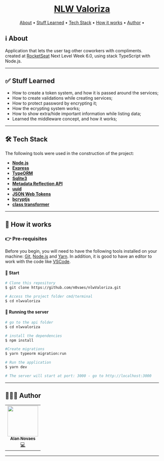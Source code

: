<h1 align="center" style="color:#DC143C; font-weight:bold;">
  <a href="#"> NLW Valoriza </a>
</h1>

<p align="center">
 <a href="#ℹ%EF%B8%8F-about">About</a> •
 <a href="#-stuff-learned">Stuff Learned</a> •
 <a href="#-tech-stack">Tech Stack</a> •
 <a href="#-how-it-works">How it works</a> •
 <a href="#-author">Author</a> •
</p>

## ℹ️ About

Application that lets the user tag other coworkers with compliments. created at [RocketSeat](https://rocketseat.com.br/) Next Level Week 6.0, using stack TypeScript with Node.js.

---

## :white_check_mark: Stuff Learned

- How to create a token system, and how it is passed around the services;
- How to create validations while creating services;
- How to protect password by encrypting it;
- How the ecrypting system works;
- How to show extra/hide important information while listing data;
- Learned the middleware concept, and how it works;

---

## 🛠 Tech Stack

The following tools were used in the construction of the project:

- **[Node.js](https://nodejs.org/en/)**
- **[Express](https://expressjs.com/)**
- **[TypeORM](https://www.npmjs.com/package/typeorm)**
- **[Sqlite3](https://www.npmjs.com/package/sqlite3)**
- **[Metadata Reflection API](https://www.npmjs.com/package/reflect-metadata)**
- **[uuid](https://www.npmjs.com/package/uuid)**
- **[JSON Web Tokens](https://jwt.io)**
- **[bcryptjs](https://www.npmjs.com/package/bcryptjs)**
- **[class transformer](https://www.npmjs.com/package/class-transformer)**

---

## 🚀 How it works

### 👉 Pre-requisites

Before you begin, you will need to have the following tools installed on your machine: [Git](https://git-scm.com), [Node.js](https://nodejs.org/en/) and [Yarn](https://yarnpkg.com/). In addition, it is good to have an editor to work with the code like [VSCode](https://code.visualstudio.com/).

#### 🏁 Start

```bash
# Clone this repository
$ git clone https://github.com/n0vaes/nlwValoriza.git

# Access the project folder cmd/terminal
$ cd nlwvaloriza
```

#### 🎲 Running the server

```bash
# go to the api folder
$ cd nlwvaloriza

# install the dependencies
$ npm install

#Create migrations
$ yarn typeorm migration:run

# Run the application
$ yarn dev

# The server will start at port: 3000 - go to http://localhost:3000

```

---

## 👩🏽‍💻 Author

<table>
  <tr>
    <td align="center"><a href="https://github.com/n0vaes"><img src="https://avatars.githubusercontent.com/u/66540468?v=4" width="100px;" alt=""/><br /><sub><b>Alan Novaes</b></sub></a><br /><a href="https://github.com/n0vaes/nlwValoriza" title="Code">💻</a></td>
  <tr>
</table>

---
